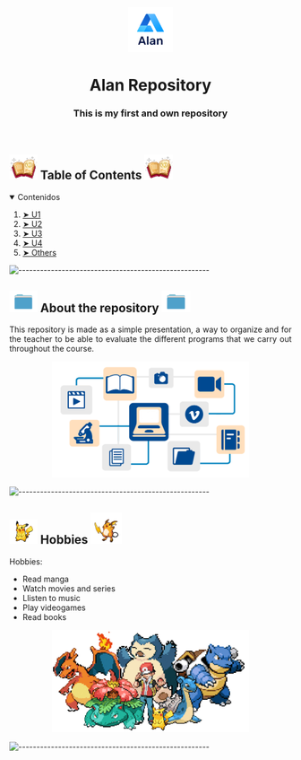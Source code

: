 <p align="center"> 
  <img src="images/alan-logo.png" alt="HAR Logo" width="80px" height="80px">
</p>
<h1 align="center"> Alan Repository </h1>
<h3 align="center"> This is my first and own repository </h3>  

</br>

<p align="center"> 
  <!--<img src="images/giphy3.gif" alt="Sample signal" width="70%" height="70%">-->
</p>

<!-- TABLE OF CONTENTS -->
<h2 id="table-of-contents"> <img src="images/giphy13.gif" width="10%" height="10%"> Table of Contents <img src="images/giphy13.gif" width="10%" height="10%"></h2>

<details open="open">
  <summary>Contenidos</summary>
  <ol>
    <li><a href="https://github.com/up210305/UP210305_CPP/tree/main/U1"> ➤ U1</a></li>
    <li><a href="https://github.com/up210305/UP210305_CPP/tree/main/U2"> ➤ U2</a></li>
    <li><a href="https://github.com/up210305/UP210305_CPP/tree/main/U3"> ➤ U3</a></li>
    <li><a href="https://github.com/up210305/UP210305_CPP/tree/main/U4"> ➤ U4</a></li>
    <li><a href="#roadmap"> ➤ Others</a></li>
    <!--<li>
      <a href="#preprocessing"> ➤ Preprocessing</a>
      <ul>
        <li><a href="#preprocessed-data">Pre-processed data</a></li>
        <li><a href="#statistical-feature">Statistical feature</a></li>
        <li><a href="#topological-feature">Topological feature</a></li>
      </ul>
    </li>-->
    <!--<li><a href="#experiments">Experiments</a></li>
    <li><a href="#results-and-discussion"> ➤ Results and Discussion</a></li>
    <li><a href="#references"> ➤ References</a></li>
    <li><a href="#contributors"> ➤ Contributors</a></li>-->
  </ol>
</details>

![-----------------------------------------------------](https://raw.githubusercontent.com/andreasbm/readme/master/assets/lines/rainbow.png)

<!-- ABOUT THE PROJECT -->
<h2 id="about-the-project"> <img src="images/giphy18.gif" width="10%" height="10%"> About the repository  <img src="images/giphy18.gif" width="10%" height="10%"></h2>

<p align="justify"> 
  This repository is made as a simple presentation, a way to organize and for the teacher to be able to evaluate the different programs that we carry out throughout the course.
</p>

<p align="center">
  <img src="images/Repo.png" alt="Table1: 18 Activities" width="70%" height="70%">        
  <!--<figcaption>Caption goes here</figcaption>-->
</p>

![-----------------------------------------------------](https://raw.githubusercontent.com/andreasbm/readme/master/assets/lines/rainbow.png)

<!-- PREREQUISITES -->
<h2 id="prerequisites"> <img src="images/giphy8.gif" width="10%" height="10%"> Hobbies <img src="images/giphy16.gif" width="11%" height="10%"> </h2>
<!--
[![made-with-python](https://img.shields.io/badge/Made%20with-Python-1f425f.svg)](https://www.python.org/) <br>
[![Made withJupyter](https://img.shields.io/badge/Made%20with-Jupyter-orange?style=for-the-badge&logo=Jupyter)](https://jupyter.org/try) <br>
-->
<!--This project is written in Python programming language. <br>-->

Hobbies:
* Read manga
* Watch movies and series
* Llisten to music
* Play videogames
* Read books


<p align="center">
  <img src="images/giphy11.gif" alt="Table1: 18 Activities" width="70%" height="70%">        
  <!--<figcaption>Caption goes here</figcaption>-->
</p>


![-----------------------------------------------------](https://raw.githubusercontent.com/andreasbm/readme/master/assets/lines/rainbow.png)
